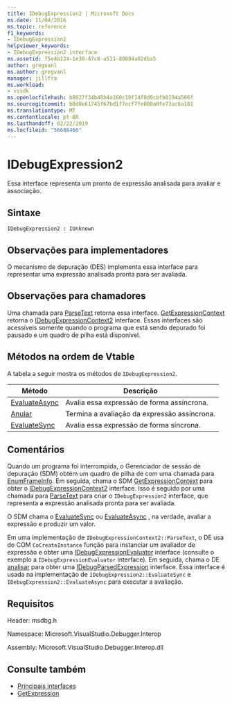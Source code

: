 ```yaml
---
title: IDebugExpression2 | Microsoft Docs
ms.date: 11/04/2016
ms.topic: reference
f1_keywords:
- IDebugExpression2
helpviewer_keywords:
- IDebugExpression2 interface
ms.assetid: f5e4b124-1e30-47c8-a511-80084a02dba5
author: gregvanl
ms.author: gregvanl
manager: jillfra
ms.workload:
- vssdk
ms.openlocfilehash: b8027f34b48b4a160c19f14f0d9cbfb8194a506f
ms.sourcegitcommit: b0d8e61745f67bd1f7ecf7fe080a0fe73ac6a181
ms.translationtype: MT
ms.contentlocale: pt-BR
ms.lasthandoff: 02/22/2019
ms.locfileid: "56688466"
---
```

# <a name="idebugexpression2"></a>IDebugExpression2
Essa interface representa um pronto de expressão analisada para avaliar e associação.

## <a name="syntax"></a>Sintaxe

```
IDebugExpression2 : IUnknown
```

## <a name="notes-for-implementers"></a>Observações para implementadores
 O mecanismo de depuração (DES) implementa essa interface para representar uma expressão analisada pronta para ser avaliada.

## <a name="notes-for-callers"></a>Observações para chamadores
 Uma chamada para [ParseText](../../../extensibility/debugger/reference/idebugexpressioncontext2-parsetext.md) retorna essa interface. [GetExpressionContext](../../../extensibility/debugger/reference/idebugstackframe2-getexpressioncontext.md) retorna o [IDebugExpressionContext2](../../../extensibility/debugger/reference/idebugexpressioncontext2.md) interface. Essas interfaces são acessíveis somente quando o programa que está sendo depurado foi pausado e um quadro de pilha está disponível.

## <a name="methods-in-vtable-order"></a>Métodos na ordem de Vtable
 A tabela a seguir mostra os métodos de `IDebugExpression2`.

|Método|Descrição|
|------------|-----------------|
|[EvaluateAsync](../../../extensibility/debugger/reference/idebugexpression2-evaluateasync.md)|Avalia essa expressão de forma assíncrona.|
|[Anular](../../../extensibility/debugger/reference/idebugexpression2-abort.md)|Termina a avaliação da expressão assíncrona.|
|[EvaluateSync](../../../extensibility/debugger/reference/idebugexpression2-evaluatesync.md)|Avalia essa expressão de forma síncrona.|

## <a name="remarks"></a>Comentários
 Quando um programa foi interrompida, o Gerenciador de sessão de depuração (SDM) obtém um quadro de pilha de com uma chamada para [EnumFrameInfo](../../../extensibility/debugger/reference/idebugthread2-enumframeinfo.md). Em seguida, chama o SDM [GetExpressionContext](../../../extensibility/debugger/reference/idebugstackframe2-getexpressioncontext.md) para obter o [IDebugExpressionContext2](../../../extensibility/debugger/reference/idebugexpressioncontext2.md) interface. Isso é seguido por uma chamada para [ParseText](../../../extensibility/debugger/reference/idebugexpressioncontext2-parsetext.md) para criar o `IDebugExpression2` interface, que representa a expressão analisada pronta para ser avaliada.

 O SDM chama o [EvaluateSync](../../../extensibility/debugger/reference/idebugexpression2-evaluatesync.md) ou [EvaluateAsync](../../../extensibility/debugger/reference/idebugexpression2-evaluateasync.md) , na verdade, avaliar a expressão e produzir um valor.

 Em uma implementação de `IDebugExpressionContext2::ParseText`, o DE usa do COM `CoCreateInstance` função para instanciar um avaliador de expressão e obter uma [IDebugExpressionEvaluator](../../../extensibility/debugger/reference/idebugexpressionevaluator.md) interface (consulte o exemplo a `IDebugExpressionEvaluator` interface). Em seguida, chama o DE [analisar](../../../extensibility/debugger/reference/idebugexpressionevaluator-parse.md) para obter uma [IDebugParsedExpression](../../../extensibility/debugger/reference/idebugparsedexpression.md) interface. Essa interface é usada na implementação de `IDebugExpression2::EvaluateSync` e `IDebugExpression2::EvaluateAsync` para executar a avaliação.

## <a name="requirements"></a>Requisitos
 Header: msdbg.h

 Namespace: Microsoft.VisualStudio.Debugger.Interop

 Assembly: Microsoft.VisualStudio.Debugger.Interop.dll

## <a name="see-also"></a>Consulte também
- [Principais interfaces](../../../extensibility/debugger/reference/core-interfaces.md)
- [GetExpression](../../../extensibility/debugger/reference/idebugexpressionevaluationcompleteevent2-getexpression.md)